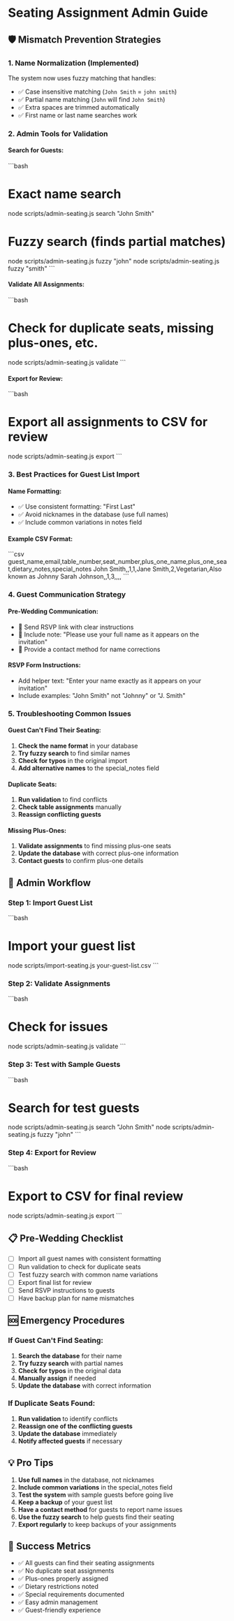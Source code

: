 # Seating Assignment Admin Guide

## 🛡️ Mismatch Prevention Strategies

### 1. **Name Normalization (Implemented)**
The system now uses fuzzy matching that handles:
- ✅ Case insensitive matching (`John Smith` = `john smith`)
- ✅ Partial name matching (`John` will find `John Smith`)
- ✅ Extra spaces are trimmed automatically
- ✅ First name or last name searches work

### 2. **Admin Tools for Validation**

#### **Search for Guests:**
\`\`\`bash
# Exact name search
node scripts/admin-seating.js search "John Smith"

# Fuzzy search (finds partial matches)
node scripts/admin-seating.js fuzzy "john"
node scripts/admin-seating.js fuzzy "smith"
\`\`\`

#### **Validate All Assignments:**
\`\`\`bash
# Check for duplicate seats, missing plus-ones, etc.
node scripts/admin-seating.js validate
\`\`\`

#### **Export for Review:**
\`\`\`bash
# Export all assignments to CSV for review
node scripts/admin-seating.js export
\`\`\`

### 3. **Best Practices for Guest List Import**

#### **Name Formatting:**
- ✅ Use consistent formatting: "First Last"
- ✅ Avoid nicknames in the database (use full names)
- ✅ Include common variations in notes field

#### **Example CSV Format:**
\`\`\`csv
guest_name,email,table_number,seat_number,plus_one_name,plus_one_seat,dietary_notes,special_notes
John Smith,,1,1,Jane Smith,2,Vegetarian,Also known as Johnny
Sarah Johnson,,1,3,,,,
\`\`\`

### 4. **Guest Communication Strategy**

#### **Pre-Wedding Communication:**
- 📧 Send RSVP link with clear instructions
- 📝 Include note: "Please use your full name as it appears on the invitation"
- 🔄 Provide a contact method for name corrections

#### **RSVP Form Instructions:**
- Add helper text: "Enter your name exactly as it appears on your invitation"
- Include examples: "John Smith" not "Johnny" or "J. Smith"

### 5. **Troubleshooting Common Issues**

#### **Guest Can't Find Their Seating:**
1. **Check the name format** in your database
2. **Try fuzzy search** to find similar names
3. **Check for typos** in the original import
4. **Add alternative names** to the special_notes field

#### **Duplicate Seats:**
1. **Run validation** to find conflicts
2. **Check table assignments** manually
3. **Reassign conflicting guests**

#### **Missing Plus-Ones:**
1. **Validate assignments** to find missing plus-one seats
2. **Update the database** with correct plus-one information
3. **Contact guests** to confirm plus-one details

## 🔧 Admin Workflow

### **Step 1: Import Guest List**
\`\`\`bash
# Import your guest list
node scripts/import-seating.js your-guest-list.csv
\`\`\`

### **Step 2: Validate Assignments**
\`\`\`bash
# Check for issues
node scripts/admin-seating.js validate
\`\`\`

### **Step 3: Test with Sample Guests**
\`\`\`bash
# Search for test guests
node scripts/admin-seating.js search "John Smith"
node scripts/admin-seating.js fuzzy "john"
\`\`\`

### **Step 4: Export for Review**
\`\`\`bash
# Export to CSV for final review
node scripts/admin-seating.js export
\`\`\`

## 📋 Pre-Wedding Checklist

- [ ] Import all guest names with consistent formatting
- [ ] Run validation to check for duplicate seats
- [ ] Test fuzzy search with common name variations
- [ ] Export final list for review
- [ ] Send RSVP instructions to guests
- [ ] Have backup plan for name mismatches

## 🆘 Emergency Procedures

### **If Guest Can't Find Seating:**
1. **Search the database** for their name
2. **Try fuzzy search** with partial names
3. **Check for typos** in the original data
4. **Manually assign** if needed
5. **Update the database** with correct information

### **If Duplicate Seats Found:**
1. **Run validation** to identify conflicts
2. **Reassign one of the conflicting guests**
3. **Update the database** immediately
4. **Notify affected guests** if necessary

## 💡 Pro Tips

1. **Use full names** in the database, not nicknames
2. **Include common variations** in the special_notes field
3. **Test the system** with sample guests before going live
4. **Keep a backup** of your guest list
5. **Have a contact method** for guests to report name issues
6. **Use the fuzzy search** to help guests find their seating
7. **Export regularly** to keep backups of your assignments

## 🎯 Success Metrics

- ✅ All guests can find their seating assignments
- ✅ No duplicate seat assignments
- ✅ Plus-ones properly assigned
- ✅ Dietary restrictions noted
- ✅ Special requirements documented
- ✅ Easy admin management
- ✅ Guest-friendly experience
